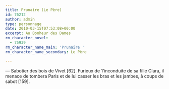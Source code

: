 ```yaml
---
title: Prunaire (Le Père)
id: 76212
author: admin
type: personnage
date: 2010-03-15T07:53:08+00:00
excerpt: Au Bonheur des Dames
rm_character_novel:
  - 75939
rm_character_name_main: 'Prunaire '
rm_character_name_secondary: Le Père

---
```

— Sabotier des bois de Vivet [62]. Furieux de 1&rsquo;inconduite de sa fille Clara, il menace de tombera Paris et de lui casser les bras et les jambes, à coups de sabot [159]. 